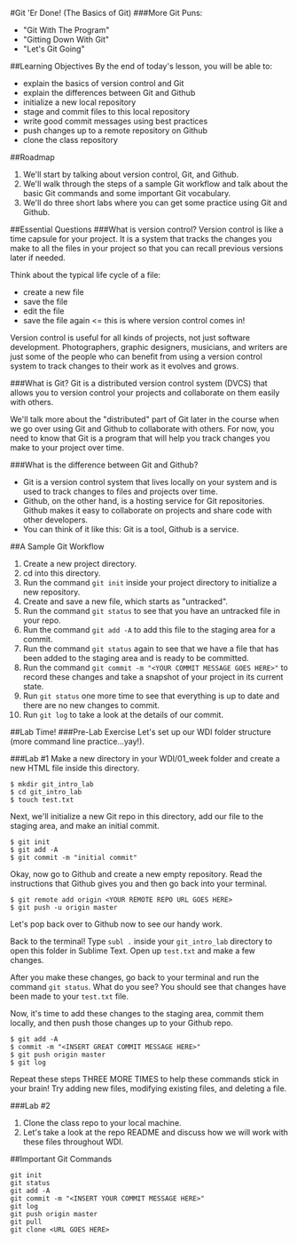 #Git 'Er Done! (The Basics of Git)
###More Git Puns:
* "Git With The Program"
* "Gitting Down With Git"
* "Let's Git Going"

##Learning Objectives
By the end of today's lesson, you will be able to:

* explain the basics of version control and Git
* explain the differences between Git and Github
* initialize a new local repository
* stage and commit files to this local repository
* write good commit messages using best practices
* push changes up to a remote repository on Github
* clone the class repository

##Roadmap
1. We'll start by talking about version control, Git, and Github.
2. We'll walk through the steps of a sample Git workflow and talk about the basic Git commands and some important Git vocabulary.
3. We'll do three short labs where you can get some practice using Git and Github.

##Essential Questions
###What is version control?
Version control is like a time capsule for your project.  It is a system that tracks the changes you make to all the files in your project so that you can recall previous versions later if needed.

Think about the typical life cycle of a file:

* create a new file
* save the file
* edit the file
* save the file again <= this is where version control comes in!

Version control is useful for all kinds of projects, not just software development.  Photographers, graphic designers, musicians, and writers are just some of the people who can benefit from using a version control system to track changes to their work as it evolves and grows.

###What is Git?
Git is a distributed version control system (DVCS) that allows you to version control your projects and collaborate on them easily with others.  

We'll talk more about the "distributed" part of Git later in the course when we go over using Git and Github to collaborate with others.  For now, you need to know that Git is a program that will help you track changes you make to your project over time.

###What is the difference between Git and Github?
* Git is a version control system that lives locally on your system and is used to track changes to files and projects over time.  
* Github, on the other hand, is a hosting service for Git repositories.  Github makes it easy to collaborate on projects and share code with other developers.
* You can think of it like this:  Git is a tool, Github is a service.
 
##A Sample Git Workflow
1. Create a new project directory.
2. cd into this directory.
3. Run the command `git init` inside your project directory to initialize a new repository.
4. Create and save a new file, which starts as "untracked".
5. Run the command `git status` to see that you have an untracked file in your repo.
6. Run the command `git add -A` to add this file to the staging area for a commit.
7. Run the command `git status` again to see that we have a file that has been added to the staging area and is ready to be committed.
7. Run the command `git commit -m "<YOUR COMMIT MESSAGE GOES HERE>"` to record these changes and take a snapshot of your project in its current state.
8. Run `git status` one more time to see that everything is up to date and there are no new changes to commit.
9. Run `git log` to take a look at the details of our commit.

##Lab Time!
###Pre-Lab Exercise
Let's set up our WDI folder structure (more command line practice...yay!).

###Lab #1
Make a new directory in your WDI/01_week folder and create a new HTML file inside this directory.

```	
$ mkdir git_intro_lab
$ cd git_intro_lab
$ touch test.txt 
```

Next, we'll initialize a new Git repo in this directory, add our file to the staging area, and make an initial commit.

```
$ git init
$ git add -A
$ git commit -m "initial commit"
```

Okay, now go to Github and create a new empty repository.  Read the instructions that Github gives you and then go back into your terminal. 

	$ git remote add origin <YOUR REMOTE REPO URL GOES HERE>
	$ git push -u origin master

Let's pop back over to Github now to see our handy work.

Back to the terminal!  Type `subl .` inside your `git_intro_lab` directory to open this folder in Sublime Text.  Open up `test.txt` and make a few changes.

After you make these changes, go back to your terminal and run the command `git status`.  What do you see?  You should see that changes have been made to your `test.txt` file. 

Now, it's time to add these changes to the staging area, commit them locally, and then push those changes up to your Github repo.

	$ git add -A
	$ commit -m "<INSERT GREAT COMMIT MESSAGE HERE>"
	$ git push origin master
	$ git log

Repeat these steps THREE MORE TIMES to help these commands stick in your brain!  Try adding new files, modifying existing files, and deleting a file.

###Lab #2
1. Clone the class repo to your local machine.
2. Let's take a look at the repo README and discuss how we will work with these files throughout WDI.

##Important Git Commands
```
git init
git status
git add -A
git commit -m "<INSERT YOUR COMMIT MESSAGE HERE>"
git log
git push origin master
git pull
git clone <URL GOES HERE>
```
